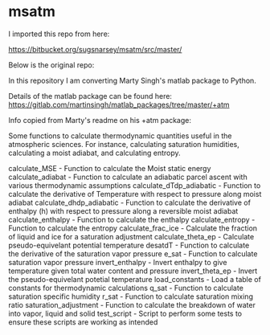 # msatm

I imported this repo from here:

https://bitbucket.org/sugsnarsey/msatm/src/master/

Below is the original repo:

In this repository I am converting Marty Singh's matlab package to Python.

Details of the matlab package can be found here:
https://gitlab.com/martinsingh/matlab_packages/tree/master/+atm

Info copied from Marty's readme on his +atm package:

Some functions to calculate thermodynamic quantities useful in the atmospheric sciences.
For instance, calculating saturation humidities, calculating a moist adiabat, and calculating entropy.

calculate_MSE                  - Function to calculate the Moist static energy
calculate_adiabat              - Function to calculate an adiabatic parcel ascent with various thermodynamic assumptions
calculate_dTdp_adiabatic       - Function to calculate the derivative of Temperature with respect to pressure along moist adiabat 
calculate_dhdp_adiabatic       - Function to calculate the derivative of enthalpy (h) with respect to pressure along a reversible moist adiabat 
calculate_enthalpy             - Function to calculate the enthalpy
calculate_entropy              - Function to calculate the entropy
calculate_frac_ice             - Calculate the fraction of liquid and ice for a saturation adjustment
calculate_theta_ep             - Calculate pseudo-equivelant potential temperature
desatdT                        - Function to calculate the derivative of the saturation vapor pressure
e_sat                          - Function to calculate saturation vapor pressure
invert_enthalpy                - Invert enthalpy to give temperature given total water content and pressure
invert_theta_ep                - Invert the pseudo-equivelant potetial temperature
load_constants                 - Load a table of constants for thermodynamic calculations
q_sat                          - Function to calculate saturation specific humidity
r_sat                          - Function to calculate saturation mixing ratio
saturation_adjustment          - Function to calculate the breakdown of water into vapor, liquid and solid 
test_script                    - Script to perform some tests to ensure these scripts are working as intended


